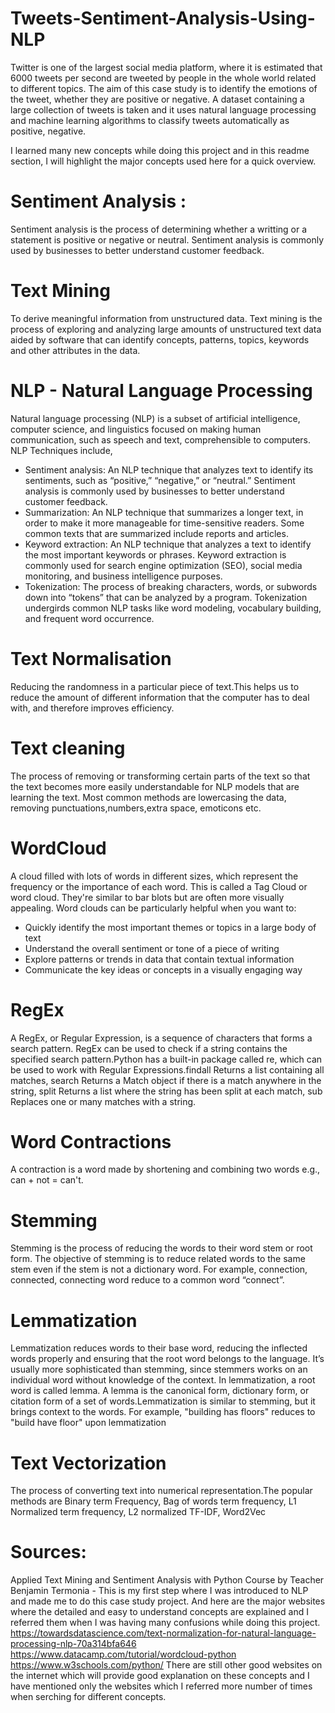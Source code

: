# Tweets-Sentiment-Analysis-Using-NLP

Twitter is one of the largest social media platform, where it is estimated that 6000 tweets per second are tweeted by people in the whole world related to different topics. The aim of this case study is to identify the emotions of the tweet, whether they are positive or negative. A dataset containing a large collection of tweets is taken and it uses natural language processing and machine learning algorithms to classify tweets automatically as positive, negative.

I learned many new concepts while doing this project and in this readme section, I will highlight the major concepts used here for a quick overview.

 # Sentiment Analysis :
  Sentiment analysis is the process of determining whether a writting or a statement is positive or negative or neutral. Sentiment analysis is commonly used by businesses to better understand customer feedback.
 # Text Mining
  To derive meaningful information from unstructured data. Text mining is the process of exploring and analyzing large amounts of unstructured text data aided by software that can identify concepts, patterns, topics, keywords and other attributes in the data.
  # NLP - Natural Language Processing
  Natural language processing (NLP) is a subset of artificial intelligence, computer science, and linguistics focused on making human communication, such as speech and text, comprehensible to computers.
  NLP Techniques include,
* Sentiment analysis: An NLP technique that analyzes text to identify its sentiments, such as “positive,” “negative,” or “neutral.” Sentiment analysis is commonly used by businesses to better understand customer feedback. 
* Summarization: An NLP technique that summarizes a longer text, in order to make it more manageable for time-sensitive readers. Some common texts that are summarized include reports and articles. 
* Keyword extraction: An NLP technique that analyzes a text to identify the most important keywords or phrases. Keyword extraction is commonly used for search engine optimization (SEO), social media monitoring, and business intelligence purposes. 
* Tokenization: The process of breaking characters, words, or subwords down into “tokens” that can be analyzed by a program. Tokenization undergirds common NLP tasks like word modeling, vocabulary building, and frequent word occurrence.

# Text Normalisation
Reducing the randomness in a particular piece of text.This helps us to reduce the amount of different information that the computer has to deal with, and therefore improves efficiency.

# Text cleaning
The process of removing or transforming certain parts of the text so that the text becomes more easily understandable for NLP models that are learning the text. Most common methods are lowercasing the data, removing punctuations,numbers,extra space, emoticons etc.

# WordCloud
A cloud filled with lots of words in different sizes, which represent the frequency or the importance of each word. This is called a Tag Cloud or word cloud. They're similar to bar blots but are often more visually appealing. Word clouds can be particularly helpful when you want to:
* Quickly identify the most important themes or topics in a large body of text
* Understand the overall sentiment or tone of a piece of writing
* Explore patterns or trends in data that contain textual information
* Communicate the key ideas or concepts in a visually engaging way

# RegEx 
A RegEx, or Regular Expression, is a sequence of characters that forms a search pattern.
RegEx can be used to check if a string contains the specified search pattern.Python has a built-in package called re, which can be used to work with Regular Expressions.findall	Returns a list containing all matches, search	Returns a Match object if there is a match anywhere in the string, split	Returns a list where the string has been split at each match, sub	Replaces one or many matches with a string.

# Word Contractions
A contraction is a word made by shortening and combining two words e.g., can + not = can't.
# Stemming
Stemming is the process of reducing the words to their word stem or root form. The objective of stemming is to reduce related words to the same stem even if the stem is not a dictionary word. For example, connection, connected, connecting word reduce to a common word “connect”.
# Lemmatization
Lemmatization reduces words to their base word, reducing the inflected words properly and ensuring that the root word belongs to the language. It’s usually more sophisticated than stemming, since stemmers works on an individual word without knowledge of the context. In lemmatization, a root word is called lemma. A lemma is the canonical form, dictionary form, or citation form of a set of words.Lemmatization is similar to stemming, but it brings context to the words. For example, "building has floors" reduces to "build have floor" upon lemmatization

# Text Vectorization
The process of converting text into numerical representation.The popular methods are Binary term Frequency, Bag of words term frequency, L1 Normalized term frequency, L2 normalized TF-IDF, Word2Vec

# Sources:
Applied Text Mining and Sentiment Analysis with Python Course by Teacher Benjamin Termonia - This is my first step where I was introduced to NLP and made me to do this case study project.
And here are the major websites where the detailed and easy to understand concepts are explained and I referred them when I was having many confusions while doing this project.
https://towardsdatascience.com/text-normalization-for-natural-language-processing-nlp-70a314bfa646
https://www.datacamp.com/tutorial/wordcloud-python
https://www.w3schools.com/python/ There are still other good websites on the internet which will provide good explanation on these concepts and I have mentioned only the websites which I referred more number of times when serching for different concepts.


